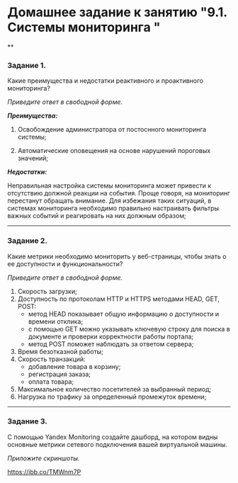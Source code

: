 
# Домашнее задание к занятию "9.1. Системы мониторинга "

**
 
### Задание 1. 

Какие преимущества и недостатки реактивного и проактивного мониторинга?

*Приведите ответ в свободной форме.*

***Преимущества:***

1. Освобождение администратора от постоснного мониторинга системы;

2. Автоматические оповещения на основе нарушений пороговых значений;

***Недостатки:***

Неправильная настройка системы мониторинга может привести к отсутствию должной реакции на события. Проще говоря, на мониторинг перестанут обращать внимание. Для избежания таких ситуаций, в системах мониторинга необходимо правильно настраивать фильтры важных событий и реагировать на них должным образом; 

---

### Задание 2.

Какие метрики необходимо мониторить у веб-страницы, чтобы знать о ее доступности и функциональности?

*Приведите ответ в свободной форме.*

1. Скорость загрузки;
2. Доступность по протоколам HTTP и HTTPS методами HEAD, GET, POST:
    - метод HEAD показывает общую информацию о доступности и времени отклика;
    - с помощью GET можно указывать ключевую строку для поиска в документе и проверки корректности работы портала;
    - метод POST поможет наблюдать за ответом сервера;
3. Время безотказной работы;
4. Скорость транзакций: 
   - добавление товара в корзину;
   - регистрация заказа;
   - оплата товара;
5. Максимальное количество посетителей за выбранный период;
6. Нагрузка по трафику за определенный промежуток времени;

---

### Задание 3.

С помощью Yandex Monitoring создайте дашборд, на котором видны основные метрики сетевого подключения вашей виртуальной машины.

*Приложите скриншоты.*

https://ibb.co/TMWnm7P
